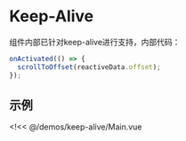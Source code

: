 # Keep-Alive

组件内部已针对keep-alive进行支持，内部代码：

```js
onActivated(() => {
  scrollToOffset(reactiveData.offset);
});
```

## 示例

<!<< @/demos/keep-alive/Main.vue
